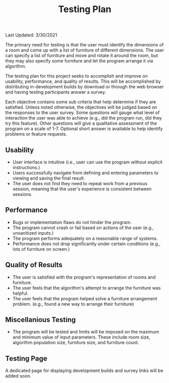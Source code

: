 ﻿---
permalink: /testing-plan/
title: "Testing Plan"
---
Last Updated: 3/30/2021

The primary need for testing is that the user must identify the dimensions of a room and come up with a list of furniture of different dimensions. The user can specify a list of furniture and move and rotate it around the room, but they may also specify some furniture and let the program arrange it via algorithm.

The testing plan for this project seeks to accomplish and improve on usability, performance, and quality of results. This will be accomplished by distributing in-development builds by download or through the web browser and having testing participants answer a survey.

Each objective contains some sub criteria that help determine if they are satisfied. Unless noted otherwise, the objectives will be judged based on the responses to the user survey. Some questions will gauge what level of interaction the user was able to achieve (e.g., did the program run, did they try this feature). Other questions will give a qualitative assessment of the program on a scale of 1-7. Optional short answer is available to help identify problems or feature requests.

## Usability

- User interface is intuitive (i.e., user can use the program without explicit instructions.)
- Users successfully navigate from defining and entering parameters to viewing and saving the final result.
- The user does not find they need to repeat work from a previous session, meaning that the user's experience is consistent between sessions.

## Performance

- Bugs or implementation flaws do not hinder the program.
- The program cannot crash or fail based on actions of the user (e.g., unsanitized inputs.)
- The program performs adequately on a reasonable range of systems.
- Performance does not drop significantly under certain conditions (e.g., lots of furniture on screen.)

## Quality of Results

- The user is satisfied with the program's representation of rooms and furniture.
- The user feels that the algorithm's attempt to arrange the furniture was helpful.
- The user feels that the program helped solve a furniture arrangement problem. (e.g., found a new way to arrange their furniture)

## Miscellanious Testing

- The program will be tested and limits will be imposed on the maximum and minimum value of input parameters. These include room size, algorithm population size, furniture size, and furniture count.

## Testing Page

A dedicated page for displaying development builds and survey links will be added soon.